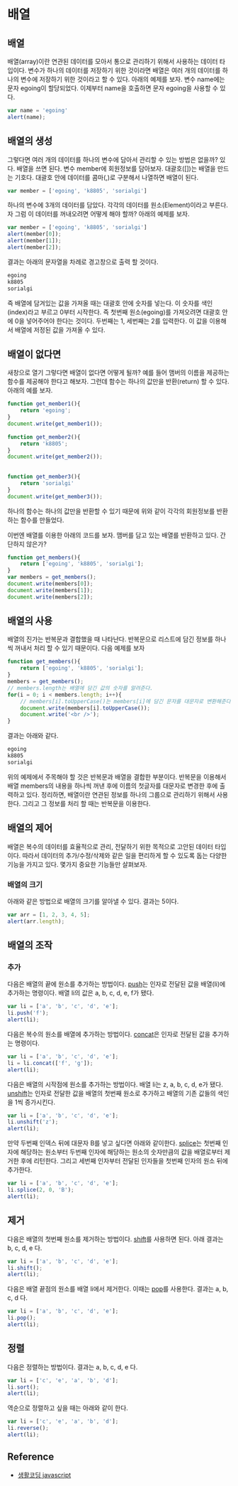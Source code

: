 # 배열

## 배열
배열(array)이란 연관된 데이터를 모아서 통으로 관리하기 위해서 사용하는 데이터 타입이다. 변수가 하나의 데이터를 저장하기 위한 것이라면 배열은 여러 개의 데이터를 하나의 변수에 저장하기 위한 것이라고 할 수 있다. 아래의 예제를 보자. 변수 name에는 문자 egoing이 할당되었다. 이제부터 name을 호출하면 문자 egoing을 사용할 수 있다.

```js
var name = 'egoing'
alert(name);
```

## 배열의 생성
그렇다면 여러 개의 데이터를 하나의 변수에 담아서 관리할 수 있는 방법은 없을까? 있다. 배열을 쓰면 된다. 변수 member에 회원정보를 담아보자. 대괄호([])는 배열을 만드는 기호다. 대괄호 안에 데이터를 콤마(,)로 구분해서 나열하면 배열이 된다.

```js
var member = ['egoing', 'k8805', 'sorialgi']
```
하나의 변수에 3개의 데이터를 담았다. 각각의 데이터를 원소(Element)이라고 부른다. 자 그럼 이 데이터를 꺼내오려면 어떻게 해야 할까? 아래의 예제를 보자.

```js
var member = ['egoing', 'k8805', 'sorialgi']
alert(member[0]);
alert(member[1]);
alert(member[2]);
```
결과는 아래의 문자열을 차례로 경고창으로 출력 할 것이다.
```js
egoing
k8805
sorialgi
```
즉 배열에 담겨있는 값을 가져올 때는 대괄호 안에 숫자를 넣는다. 이 숫자를 색인(index)라고 부르고 0부터 시작한다. 즉 첫번째 원소(egoing)를 가져오려면 대괄호 안에 0을 넣어주어야 한다는 것이다. 두번째는 1, 세번째는 2를 입력한다. 이 값을 이용해서 배열에 저정된 값을 가져올 수 있다.

## 배열이 없다면
새창으로 열기
그렇다면 배열이 없다면 어떻게 될까? 예를 들어 맴버의 이름을 제공하는 함수를 제공해야 한다고 해보자. 그런데 함수는 하나의 값만을 반환(return) 할 수 있다. 아래의 예를 보자.

```js
function get_member1(){
    return 'egoing';
}
document.write(get_member1());
 
function get_member2(){
    return 'k8805';
}
document.write(get_member2());
 
 
function get_member3(){
    return 'sorialgi'
}
document.write(get_member3());
```
하나의 함수는 하나의 값만을 반환할 수 있기 때문에 위와 같이 각각의 회원정보를 반환하는 함수를 만들었다.

이번엔 배열를 이용한 아래의 코드를 보자. 맴버를 담고 있는 배열를 반환하고 있다. 간단하지 않은가?

```js
function get_members(){
    return ['egoing', 'k8805', 'sorialgi'];
}
var members = get_members();
document.write(members[0]);
document.write(members[1]);
document.write(members[2]);
```

## 배열의 사용
배열의 진가는 반복문과 결합했을 때 나타난다. 반복문으로 리스트에 담긴 정보를 하나씩 꺼내서 처리 할 수 있기 때문이다. 다음 예제를 보자

```js
function get_members(){
    return ['egoing', 'k8805', 'sorialgi'];
}
members = get_members();
// members.length는 배열에 담긴 값의 숫자를 알려준다. 
for(i = 0; i < members.length; i++){
    // members[i].toUpperCase()는 members[i]에 담긴 문자를 대문자로 변환해준다.
    document.write(members[i].toUpperCase());   
    document.write('<br />');
}
```
결과는 아래와 같다.
```js
egoing
k8805
sorialgi
```
위의 예제에서 주목해야 할 것은 반복문과 배열을 결합한 부분이다. 반복문을 이용해서 배열 members의 내용을 하나씩 꺼낸 후에 이름의 첫글자를 대문자로 변경한 후에 출력하고 있다. 정리하면, 배열이란 연관된 정보를 하나의 그룹으로 관리하기 위해서 사용한다. 그리고 그 정보를 처리 할 때는 반복문을 이용한다.

## 배열의 제어
배열은 복수의 데이터를 효율적으로 관리, 전달하기 위한 목적으로 고안된 데이터 타입이다. 따라서 데이터의 추가/수정/삭제와 같은 일을 편리하게 할 수 있도록 돕는 다양한 기능을 가지고 있다. 몇가지 중요한 기능들만 살펴보자.

### 배열의 크기
아래와 같은 방법으로 배열의 크기를 알아낼 수 있다. 결과는 5이다.

```js
var arr = [1, 2, 3, 4, 5];
alert(arr.length);
```

## 배열의 조작
### 추가
다음은 배열의 끝에 원소를 추가하는 방법이다. [push](https://opentutorials.org/course/50/105)는 인자로 전달된 값을 배열(li)에 추가하는 명령이다. 배열 li의 값은 a, b, c, d, e, f가 됐다.
```js
var li = ['a', 'b', 'c', 'd', 'e'];
li.push('f');
alert(li);
```
다음은 복수의 원소를 배열에 추가하는 방법이다. [concat](https://opentutorials.org/course/50/102)은 인자로 전달된 값을 추가하는 명령이다.
```js
var li = ['a', 'b', 'c', 'd', 'e'];
li = li.concat(['f', 'g']);
alert(li);
```
다음은 배열의 시작점에 원소를 추가하는 방법이다. 배열 li는 z, a, b, c, d, e가 됐다. [unshift](https://opentutorials.org/course/50/112)는 인자로 전달한 값을 배열의 첫번째 원소로 추가하고 배열의 기존 값들의 색인을 1씩 증가시킨다.
```js
var li = ['a', 'b', 'c', 'd', 'e'];
li.unshift('z');
alert(li);
```
만약 두번째 인덱스 뒤에 대문자 B를 넣고 싶다면 아래와 같이한다. [splice](https://opentutorials.org/course/50/110)는 첫번째 인자에 해당하는 원소부터 두번째 인자에 해당하는 원소의 숫자만큼의 값을 배열로부터 제거한 후에 리턴한다. 그리고 세번째 인자부터 전달된 인자들을 첫번째 인자의 원소 뒤에 추가한다.
```js
var li = ['a', 'b', 'c', 'd', 'e'];
li.splice(2, 0, 'B');
alert(li);
```

## 제거
다음은 배열의 첫번째 원소를 제거하는 방법이다. [shift](https://opentutorials.org/course/50/107)를 사용하면 된다. 아래 결과는 b, c, d, e 다.
```js
var li = ['a', 'b', 'c', 'd', 'e'];
li.shift();
alert(li);
```
다음은 배열 끝점의 원소를 배열 li에서 제거한다. 이때는 [pop](https://opentutorials.org/course/50/104)를 사용한다. 결과는 a, b, c, d 다.
```js
var li = ['a', 'b', 'c', 'd', 'e'];
li.pop();
alert(li);
```
## 정렬
다음은 정렬하는 방법이다. 결과는 a, b, c, d, e 다.
```js
var li = ['c', 'e', 'a', 'b', 'd'];
li.sort();
alert(li);
```
역순으로 정렬하고 싶을 때는 아래와 같이 한다.

```js
var li = ['c', 'e', 'a', 'b', 'd'];
li.reverse();
alert(li);
```

## Reference
* [생활코딩 javascript](https://opentutorials.org/course/743/4736)
